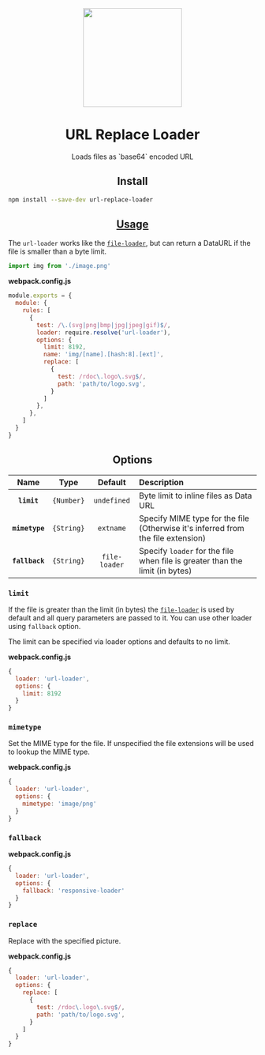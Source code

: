 
<div align="center">
  <a href="https://github.com/webpack/webpack">
    <img width="200" height="200"
      src="https://cdn.rawgit.com/webpack/media/e7485eb2/logo/icon.svg">
  </a>
  <h1>URL Replace Loader</h1>
  <p>Loads files as `base64` encoded URL</p>
</div>


<h2 align="center">Install</h2>

```bash
npm install --save-dev url-replace-loader
```

<h2 align="center"><a href="https://webpack.js.org/concepts/loaders">Usage</a></h2>

The `url-loader` works like the [`file-loader`](https://github.com/webpack-contrib/file-loader), but can return a DataURL if the file is smaller than a byte limit.


```js
import img from './image.png'
```

**webpack.config.js**
```js
module.exports = {
  module: {
    rules: [
      {
        test: /\.(svg|png|bmp|jpg|jpeg|gif)$/,
        loader: require.resolve('url-loader'),
        options: {
          limit: 8192,
          name: 'img/[name].[hash:8].[ext]',
          replace: [
            {
              test: /rdoc\.logo\.svg$/,
              path: 'path/to/logo.svg',
            }
          ]
        },
      },
    ]
  }
}
```


<h2 align="center">Options</h2>

|Name|Type|Default|Description|
|:--:|:--:|:-----:|:----------|
|**`limit`**|`{Number}`|`undefined`|Byte limit to inline files as Data URL|
|**`mimetype`**|`{String}`|`extname`|Specify MIME type for the file (Otherwise it's inferred from the file extension)|
|**`fallback`**|`{String}`|`file-loader`|Specify `loader` for the file when file is greater than the limit (in bytes)|

### `limit`

If the file is greater than the limit (in bytes) the [`file-loader`](https://github.com/webpack-contrib/file-loader) is used by default and all query parameters are passed to it.
You can use other loader using `fallback` option.

The limit can be specified via loader options and defaults to no limit.

**webpack.config.js**

```js
{
  loader: 'url-loader',
  options: {
    limit: 8192
  }
}
```

### `mimetype`

Set the MIME type for the file. If unspecified the file extensions will be used to lookup the MIME type.

**webpack.config.js**
```js
{
  loader: 'url-loader',
  options: {
    mimetype: 'image/png'
  }
}
```

### `fallback`

**webpack.config.js**
```js
{
  loader: 'url-loader',
  options: {
    fallback: 'responsive-loader'
  }
}
```

### `replace`

Replace with the specified picture.

**webpack.config.js**
```js
{
  loader: 'url-loader',
  options: {
    replace: [
      {
        test: /rdoc\.logo\.svg$/,
        path: 'path/to/logo.svg',
      }
    ]
  }
}
```